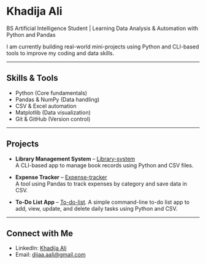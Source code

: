 # Khadija Ali

BS Artificial Intelligence Student | Learning Data Analysis & Automation with Python and Pandas

I am currently building real-world mini-projects using Python and CLI-based tools to improve my coding and data skills.

---

## Skills & Tools

- Python (Core fundamentals)  
- Pandas & NumPy (Data handling)  
- CSV & Excel automation  
- Matplotlib (Data visualization)  
- Git & GitHub (Version control)

---

## Projects

- **Library Management System** – [Library-system](https://github.com/khadijaa-ali/Library-system)  
  A CLI-based app to manage book records using Python and CSV files.

- **Expense Tracker** – [Expense-tracker](https://github.com/khadijaa-ali/Expense-tracker)  
  A tool using Pandas to track expenses by category and save data in CSV.

- **To-Do List App** – [To-do-list](https://github.com/khadijaa-ali/TO-DO-list).
  A simple command-line to-do list app to add, view, update, and delete daily tasks using Python and CSV.

---

## Connect with Me

- LinkedIn: [Khadija Ali](https://www.linkedin.com/in/khadija-ali-5713a7325/)  
- Email: dijaa.aali@gmail.com
